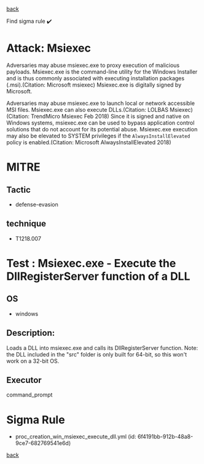 
[back](../index.md)

Find sigma rule :heavy_check_mark: 

# Attack: Msiexec 

Adversaries may abuse msiexec.exe to proxy execution of malicious payloads. Msiexec.exe is the command-line utility for the Windows Installer and is thus commonly associated with executing installation packages (.msi).(Citation: Microsoft msiexec) Msiexec.exe is digitally signed by Microsoft.

Adversaries may abuse msiexec.exe to launch local or network accessible MSI files. Msiexec.exe can also execute DLLs.(Citation: LOLBAS Msiexec)(Citation: TrendMicro Msiexec Feb 2018) Since it is signed and native on Windows systems, msiexec.exe can be used to bypass application control solutions that do not account for its potential abuse. Msiexec.exe execution may also be elevated to SYSTEM privileges if the <code>AlwaysInstallElevated</code> policy is enabled.(Citation: Microsoft AlwaysInstallElevated 2018)

# MITRE
## Tactic
  - defense-evasion


## technique
  - T1218.007


# Test : Msiexec.exe - Execute the DllRegisterServer function of a DLL
## OS
  - windows


## Description:
Loads a DLL into msiexec.exe and calls its DllRegisterServer function. Note: the DLL included in the "src" folder is only built for 64-bit, so this won't work on a 32-bit OS.


## Executor
command_prompt

# Sigma Rule
 - proc_creation_win_msiexec_execute_dll.yml (id: 6f4191bb-912b-48a8-9ce7-682769541e6d)



[back](../index.md)
